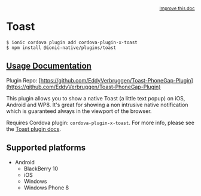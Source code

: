 <a style="float:right;font-size:12px;" href="http://github.com/danielsogl/awesome-cordova-plugins/edit/master/src/@awesome-cordova-plugins/plugins/toast/index.ts#L36">
  Improve this doc
</a>

# Toast

```
$ ionic cordova plugin add cordova-plugin-x-toast
$ npm install @ionic-native/plugins/toast
```

## [Usage Documentation](https://ionicframework.com/docs/native/toast/)

Plugin Repo: [https://github.com/EddyVerbruggen/Toast-PhoneGap-Plugin](https://github.com/EddyVerbruggen/Toast-PhoneGap-Plugin)

This plugin allows you to show a native Toast (a little text popup) on iOS, Android and WP8. It's great for showing a non intrusive native notification which is guaranteed always in the viewport of the browser.

Requires Cordova plugin: `cordova-plugin-x-toast`. For more info, please see the [Toast plugin docs](https://github.com/EddyVerbruggen/Toast-PhoneGap-Plugin).

## Supported platforms

- Android
  - BlackBerry 10
  - iOS
  - Windows
  - Windows Phone 8
